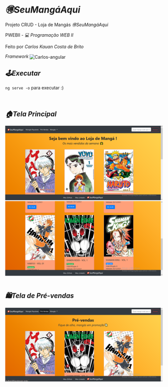 # <i>🉐SeuMangáAqui</i>

<p> Projeto CRUD - Loja de Mangás <i>🉐SeuMangáAqui</i></p>

<p> PWEBII - <i>💻 Programação WEB II</p></i>

<p> Feito por <i>Carlos Kauan Costa de Brito</i></p>

<p> <i>Framework</i> <img align="center" alt="Carlos-angular" height="42" width="40" src="https://raw.githubusercontent.com/angular/angular/master/aio/src/assets/images/logos/angular/angular.png">
 </p> 

## <i>🕹️Executar</i>

<p><code>ng serve -o</code> para executar :) </p>
<br />

## <i>🏠Tela Principal</i> 
<div align="center">
  <img src="src/assets/img/PrintSite.png" width="1000"/>
  <img src="src/assets/img/PrintSite2.png" width="1000"/>
</div>

<br />

## <i>🛍️Tela de Pré-vendas</i>
<div align="center">
  <img src="src/assets/img/PrintSite3.png" width="1280"/>
</div>
